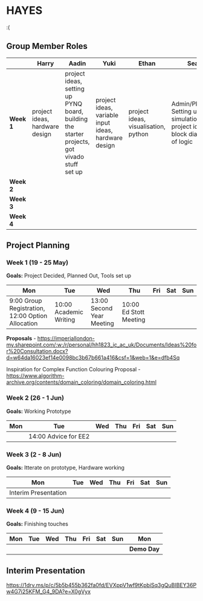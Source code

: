 # HAYES

:(

## Group Member Roles

| | Harry | Aadin | Yuki | Ethan | Sean |
| --- | --- | --- | --- | --- | --- |
| **Week 1** | project ideas, hardware design | project ideas, setting up PYNQ board, building the starter projects, got vivado stuff set up | project ideas, variable input ideas, hardware design | project ideas, visualisation, python | Admin/Planning, Setting up simulation, project ideas, block diagram of logic |
| **Week 2** | | | | | |
| **Week 3** | | | | | |
| **Week 4** | | | | | |

## Project Planning

### Week 1 (19 - 25 May)

**Goals:** Project Decided, Planned Out, Tools set up

| Mon | Tue | Wed | Thu | Fri | Sat | Sun |
| --- | --- | --- | --- | --- | --- | --- |
| 9:00 Group Registration, 12:00 Option Allocation | 10:00 Academic Writing | 13:00 Second Year Meeting | 10:00 Ed Stott Meeting | | | |

**Proposals** - https://imperiallondon-my.sharepoint.com/:w:/r/personal/hh1823_ic_ac_uk/Documents/Ideas%20for%20Consultation.docx?d=w64da16023ef14e0098bc3b67b661a416&csf=1&web=1&e=dfb4Sq

Inspiration for Complex Function Colouring Proposal - https://www.algorithm-archive.org/contents/domain_coloring/domain_coloring.html

### Week 2 (26 - 1 Jun)

**Goals:** Working Prototype

| Mon | Tue | Wed | Thu | Fri | Sat | Sun |
| --- | --- | --- | --- | --- | --- | --- |
| | 14:00 Advice for EE2 | | | | | |

### Week 3 (2 - 8 Jun)

**Goals:** Itterate on prototype, Hardware working

| Mon | Tue | Wed | Thu | Fri | Sat | Sun |
| --- | --- | --- | --- | --- | --- | --- |
| Interim Presentation  | | | | | | |

### Week 4 (9 - 15 Jun)

**Goals:** Finishing touches

| Mon | Tue | Wed | Thu | Fri | Sat | Sun | Mon |
| --- | --- | --- | --- | --- | --- | --- | --- |
|  | | | | | | | **Demo Day** |

## Interim Presentation

https://1drv.ms/p/c/5b5b455b362fa0fd/EVXppV1wf9tKpbiSq3gQuBIBEY36Pw4G7i25KFM_G4_9DA?e=X0gVyx
